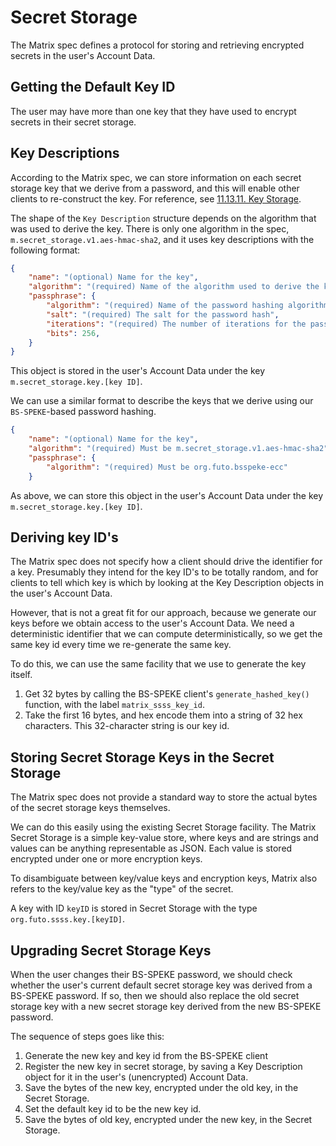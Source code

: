 # Secret Storage

The Matrix spec defines a protocol for storing and retrieving encrypted secrets in the user's Account Data.


## Getting the Default Key ID

The user may have more than one key that they have used to encrypt secrets in
their secret storage.



## Key Descriptions

According to the Matrix spec, we can store information on each secret storage
key that we derive from a password, and this will enable other clients to
re-construct the key.
For reference, see [11.13.11. Key Storage](https://spec.matrix.org/v1.6/client-server-api/#key-storage).

The shape of the `Key Description` structure depends on the algorithm that was
used to derive the key.
There is only one algorithm in the spec, `m.secret_storage.v1.aes-hmac-sha2`,
and it uses key descriptions with the following format:

```json
{
    "name": "(optional) Name for the key",
    "algorithm": "(required) Name of the algorithm used to derive the key -- Must be m.secret_storage.v1.aes-hmac-sha2",
    "passphrase": {
        "algorithm": "(required) Name of the password hashing algorithm -- Must be m.pbkdf2",
        "salt": "(required) The salt for the password hash",
        "iterations": "(required) The number of iterations for the password hash",
        "bits": 256,
    }
}
```

This object is stored in the user's Account Data under the key `m.secret_storage.key.[key ID]`.

We can use a similar format to describe the keys that we derive using our `BS-SPEKE`-based
password hashing.

```json
{
    "name": "(optional) Name for the key",
    "algorithm": "(required) Must be m.secret_storage.v1.aes-hmac-sha2",
    "passphrase": {
        "algorithm": "(required) Must be org.futo.bsspeke-ecc"
    }
```

As above, we can store this object in the user's Account Data under the key
`m.secret_storage.key.[key ID]`.


## Deriving key ID's

The Matrix spec does not specify how a client should drive the identifier for
a key.
Presumably they intend for the key ID's to be totally random, and for clients
to tell which key is which by looking at the Key Description objects in the
user's Account Data.

However, that is not a great fit for our approach, because we generate our
keys before we obtain access to the user's Account Data.
We need a deterministic identifier that we can compute deterministically,
so we get the same key id every time we re-generate the same key.

To do this, we can use the same facility that we use to generate the key itself.

1. Get 32 bytes by calling the BS-SPEKE client's `generate_hashed_key()` function,
   with the label `matrix_ssss_key_id`.
2. Take the first 16 bytes, and hex encode them into a string of 32 hex characters.
   This 32-character string is our key id.


## Storing Secret Storage Keys in the Secret Storage

The Matrix spec does not provide a standard way to store the actual bytes
of the secret storage keys themselves.

We can do this easily using the existing Secret Storage facility.
The Matrix Secret Storage is a simple key-value store, where keys
and are strings and values can be anything representable as JSON.
Each value is stored encrypted under one or more encryption keys.

To disambiguate between key/value keys and encryption keys, Matrix also
refers to the key/value key as the "type" of the secret.

A key with ID `keyID` is stored in Secret Storage with the type
`org.futo.ssss.key.[keyID]`.

## Upgrading Secret Storage Keys

When the user changes their BS-SPEKE password, we should check whether
the user's current default secret storage key was derived from a BS-SPEKE
password.
If so, then we should also replace the old secret storage key with a new
secret storage key derived from the new BS-SPEKE password.

The sequence of steps goes like this:

1. Generate the new key and key id from the BS-SPEKE client
2. Register the new key in secret storage, by saving a Key Description
   object for it in the user's (unencrypted) Account Data.
3. Save the bytes of the new key, encrypted under the old key, in the
   Secret Storage.
4. Set the default key id to be the new key id.
5. Save the bytes of old key, encrypted under the new key, in the
   Secret Storage.
